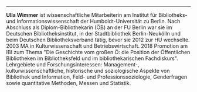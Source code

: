 ---
**Ulla Wimmer**  ist wissenschaftliche Mitarbeiterin am Institut für Bibliotheks- und Informationswissenschaft der Humboldt-Universität zu Berlin. Nach Abschluss als Diplom-Bibliothekarin (ÖB) an der FU Berlin war sie im Deutschen Bibliotheksinstitut, in der Stadtbibliothek Berlin-Neukölln und beim Deutschen Bibliotheksverband tätig, bevor sie 2012 zur HU wechselte. 2003 MA in Kulturwissenschaft und Betriebswirtschaft. 2018 Promotion am IBI zum Thema "Die Geschichte vom großen Ö: die Position der Öffentlichen Bibliotheken im Bibliotheksfeld und im bibliothekarischen Fachdiskurs". Lehrgebiete und Forschungsinteressen: Management-, kulturwissenschaftliche, historische und soziologische Aspekte von Bibliothek und Information, Feld- und Professionssoziologie, Genderfragen sowie quantitative Methoden, Messen und Statistik.